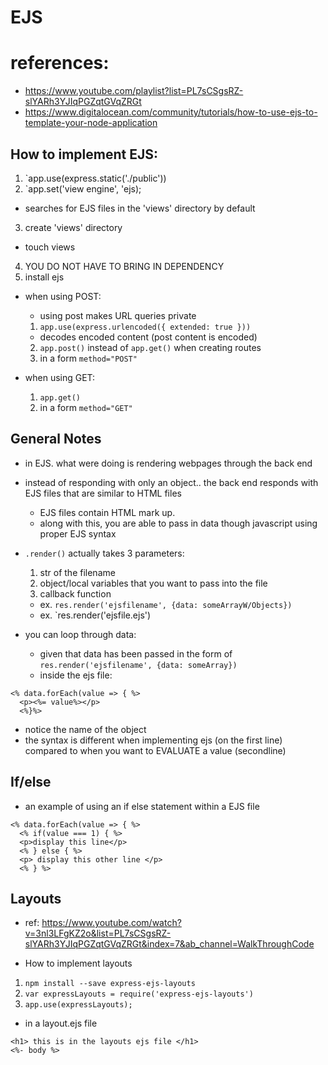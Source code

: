 # EJS
# references:
- https://www.youtube.com/playlist?list=PL7sCSgsRZ-slYARh3YJIqPGZqtGVqZRGt
- https://www.digitalocean.com/community/tutorials/how-to-use-ejs-to-template-your-node-application

## How to implement EJS:
1. `app.use(express.static('./public'))
2. `app.set('view engine', 'ejs);
  - searches for EJS files in the 'views' directory by default
3. create 'views' directory
  - touch views
4. YOU DO NOT HAVE TO BRING IN DEPENDENCY
5. install ejs

- when using POST:
  - using post makes URL queries private
  1. `app.use(express.urlencoded({ extended: true }))`
    - decodes encoded content (post content is encoded)
  2. `app.post()` instead of `app.get()` when creating routes
  3. in a form `method="POST"`

- when using GET:
  1. `app.get()`
  2. in a form `method="GET"`
  
## General Notes
- in EJS. what were doing is rendering webpages through the back end
- instead of responding with only an object.. the back end responds with EJS files that are similar to HTML files
  - EJS files contain HTML mark up.
  - along with this, you are able to pass in data though javascript using proper EJS syntax

- `.render()` actually takes 3 parameters:
  1. str of the filename
  2. object/local variables that you want to pass into the file
  3. callback function
  - ex. `res.render('ejsfilename', {data: someArrayW/Objects})`
  - ex. `res.render('ejsfile.ejs')
  
- you can loop through data:
  - given that data has been passed in the form of `res.render('ejsfilename', {data: someArray})`
  - inside the ejs file:
```
<% data.forEach(value => { %>
  <p><%= value%></p>
  <%}%>
```
- notice the name of the object
- the syntax is different when implementing ejs (on the first line) compared to when you want to EVALUATE a value (secondline)

## If/else
- an example of using an if else statement within a EJS file
```
<% data.forEach(value => { %>
  <% if(value === 1) { %>
  <p>display this line</p>
  <% } else { %>
  <p> display this other line </p>
  <% } %>
```

## Layouts
- ref: https://www.youtube.com/watch?v=3nl3LFgKZ2o&list=PL7sCSgsRZ-slYARh3YJIqPGZqtGVqZRGt&index=7&ab_channel=WalkThroughCode

- How to implement layouts
1. `npm install --save express-ejs-layouts`
2. `var expressLayouts = require('express-ejs-layouts')`
3. `app.use(expressLayouts);`

- in a layout.ejs file
```
<h1> this is in the layouts ejs file </h1>
<%- body %>
```
